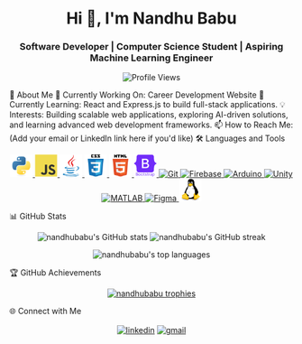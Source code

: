 <h1 align="center">Hi 👋, I'm Nandhu Babu</h1> <h3 align="center">Software Developer | Computer Science Student | Aspiring Machine Learning Engineer</h3> <p align="center"> <img src="https://komarev.com/ghpvc/?username=nandhubabu&label=Profile%20views&color=0e75b6&style=flat" alt="Profile Views" /> </p>
🚀 About Me
🔭 Currently Working On: Career Development Website
🌱 Currently Learning: React and Express.js to build full-stack applications.
💡 Interests: Building scalable web applications, exploring AI-driven solutions, and learning advanced web development frameworks.
📫 How to Reach Me: (Add your email or LinkedIn link here if you'd like)
🛠️ Languages and Tools
<p align="center"> <a href="https://www.python.org" target="_blank" rel="noreferrer"> <img src="https://raw.githubusercontent.com/devicons/devicon/master/icons/python/python-original.svg" alt="Python" width="40" height="40"/> </a> <a href="https://developer.mozilla.org/en-US/docs/Web/JavaScript" target="_blank" rel="noreferrer"> <img src="https://raw.githubusercontent.com/devicons/devicon/master/icons/javascript/javascript-original.svg" alt="JavaScript" width="40" height="40"/> </a> <a href="https://www.java.com" target="_blank" rel="noreferrer"> <img src="https://raw.githubusercontent.com/devicons/devicon/master/icons/java/java-original.svg" alt="Java" width="40" height="40"/> </a> <a href="https://www.w3schools.com/css/" target="_blank" rel="noreferrer"> <img src="https://raw.githubusercontent.com/devicons/devicon/master/icons/css3/css3-original-wordmark.svg" alt="CSS3" width="40" height="40"/> </a> <a href="https://www.w3.org/html/" target="_blank" rel="noreferrer"> <img src="https://raw.githubusercontent.com/devicons/devicon/master/icons/html5/html5-original-wordmark.svg" alt="HTML5" width="40" height="40"/> </a> <a href="https://getbootstrap.com" target="_blank" rel="noreferrer"> <img src="https://raw.githubusercontent.com/devicons/devicon/master/icons/bootstrap/bootstrap-plain-wordmark.svg" alt="Bootstrap" width="40" height="40"/> </a> <a href="https://git-scm.com/" target="_blank" rel="noreferrer"> <img src="https://www.vectorlogo.zone/logos/git-scm/git-scm-icon.svg" alt="Git" width="40" height="40"/> </a> <a href="https://firebase.google.com/" target="_blank" rel="noreferrer"> <img src="https://www.vectorlogo.zone/logos/firebase/firebase-icon.svg" alt="Firebase" width="40" height="40"/> </a> <a href="https://www.arduino.cc/" target="_blank" rel="noreferrer"> <img src="https://cdn.worldvectorlogo.com/logos/arduino-1.svg" alt="Arduino" width="40" height="40"/> </a> <a href="https://unity.com/" target="_blank" rel="noreferrer"> <img src="https://www.vectorlogo.zone/logos/unity3d/unity3d-icon.svg" alt="Unity" width="40" height="40"/> </a> <a href="https://www.mathworks.com/" target="_blank" rel="noreferrer"> <img src="https://upload.wikimedia.org/wikipedia/commons/2/21/Matlab_Logo.png" alt="MATLAB" width="40" height="40"/> </a> <a href="https://www.figma.com/" target="_blank" rel="noreferrer"> <img src="https://www.vectorlogo.zone/logos/figma/figma-icon.svg" alt="Figma" width="40" height="40"/> </a> <a href="https://www.linux.org/" target="_blank" rel="noreferrer"> <img src="https://raw.githubusercontent.com/devicons/devicon/master/icons/linux/linux-original.svg" alt="Linux" width="40" height="40"/> </a> </p>
📊 GitHub Stats
<p align="center"> <img src="https://github-readme-stats.vercel.app/api?username=nandhubabu&show_icons=true&locale=en" alt="nandhubabu's GitHub stats" width="48%" /> <img src="https://github-readme-streak-stats.herokuapp.com/?user=nandhubabu&" alt="nandhubabu's GitHub streak" width="48%" /> </p> <p align="center"> <img src="https://github-readme-stats.vercel.app/api/top-langs?username=nandhubabu&show_icons=true&locale=en&layout=compact" alt="nandhubabu's top languages" width="48%" /> </p>
🏆 GitHub Achievements
<p align="center"> <a href="https://github.com/ryo-ma/github-profile-trophy"><img src="https://github-profile-trophy.vercel.app/?username=nandhubabu&margin-w=15" alt="nandhubabu trophies" /></a> </p>
🌐 Connect with Me
<p align="center"> <a href="https://linkedin.com/in/nandhubabu" target="blank"><img align="center" src="https://cdn.jsdelivr.net/npm/simple-icons@v3/icons/linkedin.svg" alt="linkedin" height="30" width="40" /></a> <a href="mailto:nandhubabu@gmail.com" target="blank"><img align="center" src="https://cdn.jsdelivr.net/npm/simple-icons@v3/icons/gmail.svg" alt="gmail" height="30" width="40" /></a> </p>
